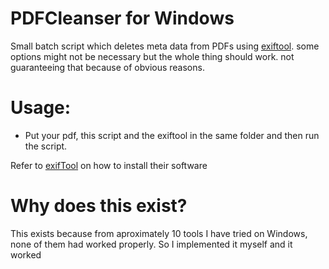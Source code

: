 # PDFCleanser for Windows
Small batch script which deletes meta data from PDFs using [exiftool](https://exiftool.org/).
some options might not be necessary but the whole thing should work. not guaranteeing that because of obvious reasons.

# Usage:
- Put your pdf, this script and the exiftool in the same folder and then run the script.

Refer to [exifTool](https://exiftool.org/install.html) on how to install their software


# Why does this exist?
This exists because from aproximately 10 tools I have tried on Windows, none of them had worked properly. So I implemented it myself and it worked
